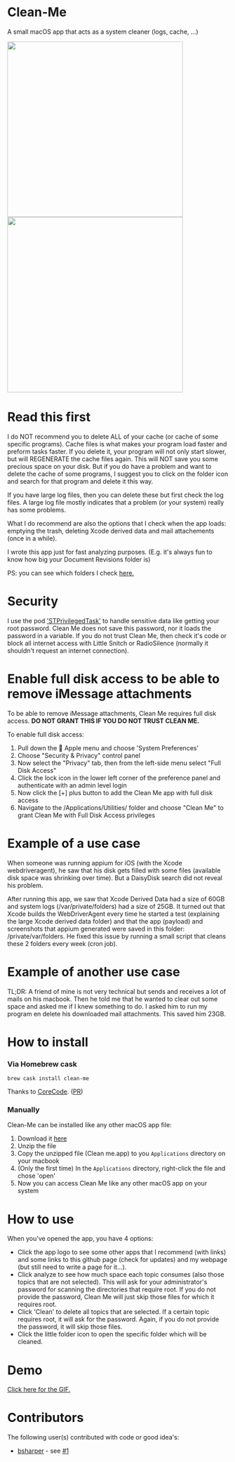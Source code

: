 # Clean-Me
A small macOS app that acts as a system cleaner (logs, cache, ...)

<img src="https://github.com/Kevin-De-Koninck/Clean-Me/blob/master/ReadMe%20Resources/Cleam-Me-image1.png?raw=true" width="400" /><img src="https://github.com/Kevin-De-Koninck/Clean-Me/blob/master/ReadMe%20Resources/Cleam-Me-image2.png?raw=true" width="400" />

# Read this first

I do NOT recommend you to delete ALL of your cache (or cache of some specific programs). Cache files is what makes your program load faster and preform tasks faster. If you delete it, your program will not only start slower, but will REGENERATE the cache files again. This will NOT save you some precious space on your disk.
But if you do have a problem and want to delete the cache of some programs, I suggest you to click on the folder icon and search for that program and delete it this way.

If you have large log files, then you can delete these but first check the log files. A large log file mostly indicates that a problem (or your system) really has some problems.

What I do recommend are also the options that I check when the app loads: emptying the trash, deleting Xcode derived data and mail attachements (once in a while).

I wrote this app just for fast analyzing purposes. (E.g. it's always fun to know how big your Document Revisions folder is)

PS: you can see which folders I check [here.](https://github.com/Kevin-De-Koninck/Clean-Me/blob/master/Clean%20Me/Paths.swift#L11)

# Security

I use the pod ['STPrivilegedTask'](https://github.com/sveinbjornt/STPrivilegedTask) to handle sensitive data like getting your root password. Clean Me does not save this password, nor it loads the password in a variable. If you do not trust Clean Me, then check it's code or block all internet access with Little Snitch or RadioSilence (normally it shouldn't request an internet connection).

# Enable full disk access to be able to remove iMessage attachments

To be able to remove iMessage attachments, Clean Me requires full disk access. **DO NOT GRANT THIS IF YOU DO NOT TRUST CLEAN ME.**

To enable full disk access:
1. Pull down the  Apple menu and choose 'System Preferences'
2. Choose "Security & Privacy" control panel
3. Now select the "Privacy" tab, then from the left-side menu select "Full Disk Access"
4. Click the lock icon in the lower left corner of the preference panel and authenticate with an admin level login
5. Now click the [+] plus button to add the Clean Me app with full disk access
6. Navigate to the /Applications/Utilities/ folder and choose "Clean Me" to grant Clean Me with Full Disk Access privileges


# Example of a use case
When someone was running appium for iOS (with the Xcode webdriveragent), he saw that his disk gets filled with some files (available disk space was shrinking over time). But a DaisyDisk search did not reveal his problem.

After running this app, we saw that Xcode Derived Data had a size of 60GB and system logs (/var/private/folders) had a size of 25GB.
It turned out that Xcode builds the WebDriverAgent every time he started a test (explaining the large Xcode derived data folder) and that the app (payload) and screenshots that appium generated were saved in this folder: /private/var/folders. He fixed this issue by running a small script that cleans these 2 folders every week (cron job).

# Example of another use case
TL;DR: A friend of mine is not very technical but sends and receives a lot of mails on his macbook. Then he told me that he wanted to clear out some space and asked me if I knew something to do. I asked him to run my program en delete his downloaded mail attachments. This saved him 23GB.

# How to install

### Via Homebrew cask
```
brew cask install clean-me
```
Thanks to [CoreCode](https://github.com/core-code). ([PR](https://github.com/Homebrew/homebrew-cask/pull/62983#event-2326981628))

### Manually
Clean-Me can be installed like any other macOS app file:
1. Download it [here](https://github.com/Kevin-De-Koninck/Clean-Me/releases/download/v1.2.0/Clean.Me.app.zip)
2. Unzip the file
3. Copy the unzipped file (Clean me.app) to you `Applications` directory on your macbook
4. (Only the first time) In the `Applications` directory, right-click the file and chose 'open'
5. Now you can access Clean Me like any other macOS app on your system

# How to use
When you've opened the app, you have 4 options:
- Click the app logo to see some other apps that I recommend (with links) and some links to this github page (check for updates) and my webpage (but still need to write a page for it...).
- Click analyze to see how much space each topic consumes (also those topics that are not selected). This will ask for your administrator's password for scanning the directories that require root. If you do not provide the password, Clean Me will just skip those files for which it requires root.
- Click 'Clean' to delete all topics that are selected. If a certain topic requires root, it will ask for the password. Again, if you do not provide the password, it will skip those files.
- Click the little folder icon to open the specific folder which will be cleaned.

# Demo
[Click here for the GIF.](https://github.com/Kevin-De-Koninck/Clean-Me/blob/master/ReadMe%20Resources/demo.gif)

# Contributors
The following user(s) contributed with code or good idea's:
- [bsharper](https://github.com/bsharper) - see [#1](https://github.com/Kevin-De-Koninck/Clean-Me/issues/1)
